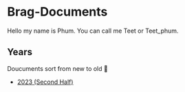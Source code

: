 # Brag-Documents

Hello my name is Phum.
You can call me Teet or Teet_phum.

## Years

Doucuments sort from new to old :arrow_down_small:

* [2023 (Second Half)](2023.md)